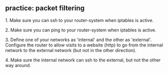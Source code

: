 ## practice: packet filtering

1\. Make sure you can ssh to your router-system when iptables is active.

2\. Make sure you can ping to your router-system when iptables is
active.

3\. Define one of your networks as \'internal\' and the other as
\'external\'. Configure the router to allow visits to a website (http)
to go from the internal network to the external network (but not in the
other direction).

4\. Make sure the internal network can ssh to the external, but not the
other way around.
